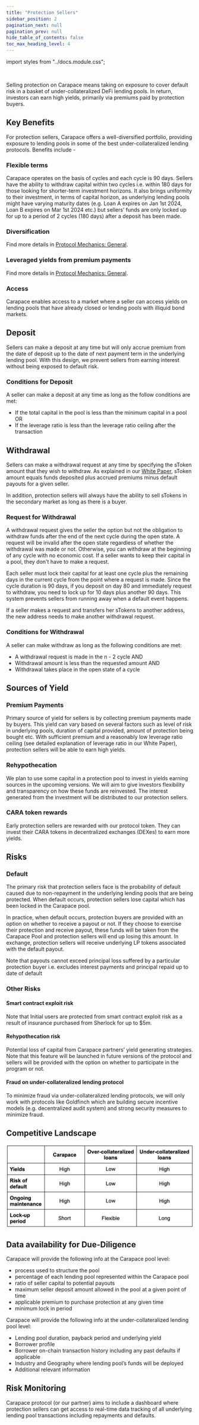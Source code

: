 ```yaml
---
title: "Protection Sellers"
sidebar_position: 2
pagination_next: null
pagination_prev: null
hide_table_of_contents: false
toc_max_heading_level: 4
---
```


import styles from "../docs.module.css";

<br/>

Selling protection on Carapace means taking on exposure to cover default risk in a basket of under-collateralized DeFi lending pools. In return, investors can earn high yields, primarily via premiums paid by protection buyers.

## Key Benefits

For protection sellers, Carapace offers a well-diversified portfolio, providing exposure to lending pools in some of the best under-collateralized lending protocols. Benefits include - 

### Flexible terms

Carapace operates on the basis of cycles and each cycle is 90 days. Sellers have the ability to withdraw capital within two cycles i.e. within 180 days for those looking for shorter-term investment horizons. It also brings uniformity to their investment, in terms of capital horizon, as underlying lending pools might have varying maturity dates (e.g. Loan A expires on Jan 1st 2024, Loan B expires on Mar 1st 2024 etc.) but sellers’ funds are only locked up for up to a period of 2 cycles (180 days) after a deposit has been made.

### Diversification

Find more details in [Protocol Mechanics: General](https://www.carapace.finance/docs/protocol-mechanics/general).

### Leveraged yields from premium payments

Find more details in [Protocol Mechanics: General](https://www.carapace.finance/docs/protocol-mechanics/general).

### Access

Carapace enables access to a market where a seller can access yields on lending pools that have already closed or lending pools with illiquid bond markets.

## Deposit

Sellers can make a deposit at any time but will only accrue premium from the date of deposit up to the date of next payment term in the underlying lending pool. With this design, we prevent sellers from earning interest without being exposed to default risk.

### Conditions for Deposit

A seller can make a deposit at any time as long as the follow conditions are met:
<ul className={styles.bulletpoints}>
  <li>If the total capital in the pool is less than the minimum capital in a pool OR</li>
  <li>If the leverage ratio is less than the leverage ratio ceiling after the transaction</li>
</ul>

## Withdrawal

Sellers can make a withdrawal request at any time by specifying the sToken amount that they wish to withdraw. As explained in our [White Paper](https://www.carapace.finance/WhitePaper/#premium-pricing), sToken amount equals funds deposited plus accrued premiums minus default payouts for a given seller.

In addition, protection sellers will always have the ability to sell sTokens in the secondary market as long as there is a buyer.

### Request for Withdrawal 

A withdrawal request gives the seller the option but not the obligation to withdraw funds after the end of the next cycle during the open state. A request will be invalid after the open state regardless of whether the withdrawal was made or not. Otherwise, you can withdraw at the beginning of any cycle with no economic cost. If a seller wants to keep their capital in a pool, they don't have to make a request. 


Each seller must lock their capital for at least one cycle plus the remaining days in the current cycle from the point where a request is made. Since the cycle duration is 90 days, if you deposit on day 80 and immediately request to withdraw, you need to lock up for 10 days plus another 90 days. This system prevents sellers from running away when a default event happens. 

If a seller makes a request and transfers her sTokens to another address, the new address needs to make another withdrawal request.

### Conditions for Withdrawal

A seller can make withdraw as long as the following conditions are met:
<ul className={styles.bulletpoints}>
  <li>A withdrawal request is made in the n - 2 cycle AND</li>
  <li>Withdrawal amount is less than the requested amount AND</li>
  <li>Withdrawal takes place in the open state of a cycle</li>
</ul>

## Sources of Yield

### Premium Payments

Primary source of yield for sellers is by collecting premium payments made by buyers. This yield can vary based on several factors such as level of risk in underlying pools, duration of capital provided, amount of protection being bought etc. With sufficient premium and a reasonably low leverage ratio ceiling (see detailed explanation of leverage ratio in our White Paper), protection sellers will be able to earn high yields.

### Rehypothecation

We plan to use some capital in a protection pool to invest in yields earning sources in the upcoming versions. We will aim to give investors flexibility and transparency on how these funds are reinvested. The interest generated from the investment will be distributed to our protection sellers.

### CARA token rewards

Early protection sellers are rewarded with our protocol token. They can invest their CARA tokens in decentralized exchanges (DEXes) to earn more yields.

## Risks

### Default

The primary risk that protection sellers face is the probability of default caused due to non-repayment in the underlying lending pools that are being protected. When default occurs, protection sellers lose capital which has been locked in the Carapace pool. 

In practice, when default occurs, protection buyers are provided with an option on whether to receive a payout or not. If they choose to exercise their protection and receive payout, these funds will be taken from the Carapace Pool and protection sellers will end up losing this amount. In exchange, protection sellers will receive underlying LP tokens associated with the default payout. 

Note that payouts cannot exceed principal loss suffered by a particular protection buyer i.e. excludes interest payments and principal repaid up to date of default

### Other Risks

#### Smart contract exploit risk 

Note that Initial users are protected from smart contract exploit risk as a result of insurance purchased from Sherlock for up to $5m.

#### Rehypothecation risk

Potential loss of capital from Carapace partners’ yield generating strategies. Note that this feature will be launched in future versions of the protocol and sellers will be provided with the option on whether to participate in the program or not. 

#### Fraud on under-collateralized lending protocol 

To minimize fraud via under-collateralized lending protocols, we will only work with protocols like Goldfinch which are building secure incentive models (e.g. decentralized audit system) and strong security measures to minimize fraud. 

## Competitive Landscape

![plot](../../src/assets/chart-3.png)

## Data availability for Due-Diligence

Carapace will provide the following info at the Carapace pool level:
<ul className={styles.bulletpoints}>
  <li>process used to structure the pool</li>
  <li>percentage of each lending pool represented within the Carapace pool</li>
  <li>ratio of seller capital to potential payouts</li>
  <li>maximum seller deposit amount allowed in the pool at a given point of time</li>
  <li>applicable premium to purchase protection at any given time</li>
  <li>minimum lock in period</li>
</ul>

Carapace will provide the following info at the under-collateralized lending pool level:
<ul className={styles.bulletpoints}>
  <li>Lending pool duration, payback period and underlying yield</li>
  <li>Borrower profile</li>
  <li>Borrower on-chain transaction history including any past defaults if applicable</li>
  <li>Industry and Geography where lending pool’s funds will be deployed</li>
  <li>Additional relevant information</li>
</ul>

## Risk Monitoring

Carapace protocol (or our partner) aims to include a dashboard where protection sellers can get access to real-time data tracking of all underlying lending pool transactions including repayments and defaults. 

